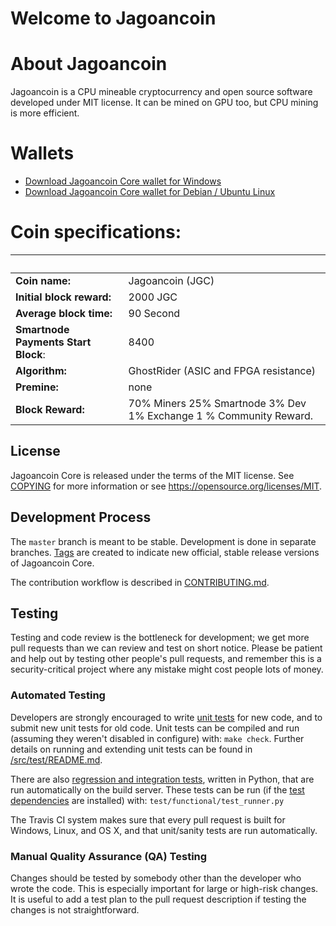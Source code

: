 Welcome to Jagoancoin 
===========================

 
# About Jagoancoin
Jagoancoin is a CPU mineable cryptocurrency and open source software developed under MIT license. It can be mined on GPU too, but CPU mining is more efficient.

# Wallets
- [Download Jagoancoin Core wallet for Windows](https://github.com/JagoanCoin/jagoancoin/releases/)
- [Download Jagoancoin Core wallet for Debian / Ubuntu Linux](https://github.com/JagoanCoin/jagoancoin/releases/)

# Coin specifications:
&nbsp; | &nbsp;
------ | ------
**Coin name:** | Jagoancoin (JGC)
**Initial block reward:** | 2000 JGC
**Average block time:** | 90 Second
**Smartnode Payments Start Block**: | 8400
**Algorithm:** | GhostRider (ASIC and FPGA resistance)
**Premine:** | none
**Block Reward:** | 70% Miners 25% Smartnode 3% Dev 1% Exchange 1 % Community Reward.
 

License
-------

Jagoancoin Core is released under the terms of the MIT license. See [COPYING](COPYING) for more
information or see https://opensource.org/licenses/MIT.

Development Process
-------------------

The `master` branch is meant to be stable. Development is done in separate branches.
[Tags](https://github.com/JagoanCoin/jagoancoin/tags) are created to indicate new official,
stable release versions of Jagoancoin Core.

The contribution workflow is described in [CONTRIBUTING.md](CONTRIBUTING.md).

Testing
-------

Testing and code review is the bottleneck for development; we get more pull
requests than we can review and test on short notice. Please be patient and help out by testing
other people's pull requests, and remember this is a security-critical project where any mistake might cost people
lots of money.

### Automated Testing

Developers are strongly encouraged to write [unit tests](src/test/README.md) for new code, and to
submit new unit tests for old code. Unit tests can be compiled and run
(assuming they weren't disabled in configure) with: `make check`. Further details on running
and extending unit tests can be found in [/src/test/README.md](/src/test/README.md).

There are also [regression and integration tests](/test), written
in Python, that are run automatically on the build server.
These tests can be run (if the [test dependencies](/test) are installed) with: `test/functional/test_runner.py`

The Travis CI system makes sure that every pull request is built for Windows, Linux, and OS X, and that unit/sanity tests are run automatically.

### Manual Quality Assurance (QA) Testing

Changes should be tested by somebody other than the developer who wrote the
code. This is especially important for large or high-risk changes. It is useful
to add a test plan to the pull request description if testing the changes is
not straightforward.
